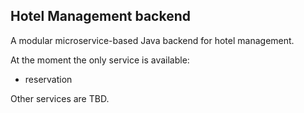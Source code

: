 Hotel Management backend
-

A modular microservice-based Java backend for hotel management.

At the moment the only service is available:

- reservation

Other services are TBD.